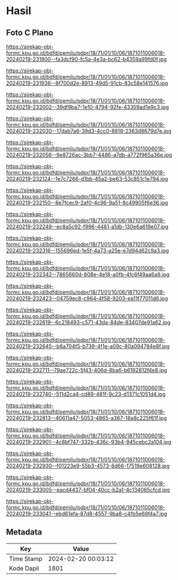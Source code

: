 # Hasil

## Foto C Plano

https://sirekap-obj-formc.kpu.go.id/bdfd/pemilu/pdpr/18/71/01/10/06/1871011006018-20240219-231900--fa3dcf90-fc5a-4e3a-bc62-b4359a99fd0f.jpg

https://sirekap-obj-formc.kpu.go.id/bdfd/pemilu/pdpr/18/71/01/10/06/1871011006018-20240219-231936--8f700d2e-8913-49d5-91cb-83c58e141576.jpg

https://sirekap-obj-formc.kpu.go.id/bdfd/pemilu/pdpr/18/71/01/10/06/1871011006018-20240219-232002--39df9ba7-1e10-4794-92fe-43359ad1e9c3.jpg

https://sirekap-obj-formc.kpu.go.id/bdfd/pemilu/pdpr/18/71/01/10/06/1871011006018-20240219-232030--17dab7a6-39d3-4cc0-8818-2363d8679d7e.jpg

https://sirekap-obj-formc.kpu.go.id/bdfd/pemilu/pdpr/18/71/01/10/06/1871011006018-20240219-232056--9e8726ac-3bb7-4486-a7db-a772f965a36e.jpg

https://sirekap-obj-formc.kpu.go.id/bdfd/pemilu/pdpr/18/71/01/10/06/1871011006018-20240219-232124--1e7c7266-d1bb-45a2-be63-53c851c1e794.jpg

https://sirekap-obj-formc.kpu.go.id/bdfd/pemilu/pdpr/18/71/01/10/06/1871011006018-20240219-232150--8e7fcec9-2af0-4c96-9a51-8c49905f6e36.jpg

https://sirekap-obj-formc.kpu.go.id/bdfd/pemilu/pdpr/18/71/01/10/06/1871011006018-20240219-232249--ec8a5c92-f996-4481-a1db-130e6a619e07.jpg

https://sirekap-obj-formc.kpu.go.id/bdfd/pemilu/pdpr/18/71/01/10/06/1871011006018-20240219-232316--155696ed-1e5f-4a73-a25e-e7d94d62c9a3.jpg

https://sirekap-obj-formc.kpu.go.id/bdfd/pemilu/pdpr/18/71/01/10/06/1871011006018-20240219-232342--7865660d-808e-4e18-a0fb-4fc6f49aa6a9.jpg

https://sirekap-obj-formc.kpu.go.id/bdfd/pemilu/pdpr/18/71/01/10/06/1871011006018-20240219-232423--04759ec8-c964-4f58-9203-ea11f77011d6.jpg

https://sirekap-obj-formc.kpu.go.id/bdfd/pemilu/pdpr/18/71/01/10/06/1871011006018-20240219-232619--6c218493-c571-43da-84de-83407de91a62.jpg

https://sirekap-obj-formc.kpu.go.id/bdfd/pemilu/pdpr/18/71/01/10/06/1871011006018-20240219-232645--b6a704f5-b739-4f1e-a09c-80a094784e8f.jpg

https://sirekap-obj-formc.kpu.go.id/bdfd/pemilu/pdpr/18/71/01/10/06/1871011006018-20240219-232711--79ae722c-5f43-406d-8ba6-b6192812f4e8.jpg

https://sirekap-obj-formc.kpu.go.id/bdfd/pemilu/pdpr/18/71/01/10/06/1871011006018-20240219-232740--511d2ca4-cd89-481f-9c23-d1371c1051d4.jpg

https://sirekap-obj-formc.kpu.go.id/bdfd/pemilu/pdpr/18/71/01/10/06/1871011006018-20240219-232813--40611a47-5053-4865-a367-18a8c225f61f.jpg

https://sirekap-obj-formc.kpu.go.id/bdfd/pemilu/pdpr/18/71/01/10/06/1871011006018-20240219-232901--4c8bf747-332b-436c-93b4-945cebc2a104.jpg

https://sirekap-obj-formc.kpu.go.id/bdfd/pemilu/pdpr/18/71/01/10/06/1871011006018-20240219-232930--f01223e9-55b3-4573-8d66-17519e608128.jpg

https://sirekap-obj-formc.kpu.go.id/bdfd/pemilu/pdpr/18/71/01/10/06/1871011006018-20240219-233005--eacd4437-bf04-40cc-b2a1-4c134065cfcd.jpg

https://sirekap-obj-formc.kpu.go.id/bdfd/pemilu/pdpr/18/71/01/10/06/1871011006018-20240219-233041--ebd61efa-87d8-4557-9ba8-c4fb5e68f4a7.jpg


## Metadata

| Key        | Value               |
| ---------- | ------------------- |
| Time Stamp | 2024-02-20 00:03:12 |
| Kode Dapil | 1801                |



